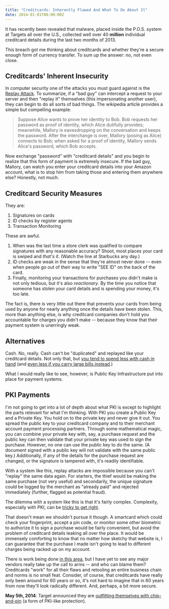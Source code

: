 ```yaml
---
title: "Creditcards: Inherently Flawed And What To Do About It"
date: 2014-01-01T00:00:00Z
---
```


It has recently been revealed that malware, placed inside the P.O.S. system
at Targets all over the U.S., collected well over 40 **million** individual
creditcard details during the last two months of 2013.

This breach got me thinking about creditcards and whether they're a secure
enough form of currency transfer. To sum up the answer: no, not even close.

## Creditcards' Inherent Insecurity

In computer security one of the attacks you must guard against is the
[Replay Attack](http://en.wikipedia.org/wiki/Replay_attack). To summarize,
if a "bad guy" can intercept a request to your server and then "replay it"
themselves (this impersonating another user), they can begin to do all
sorts of bad things. The wikipedia article provides a simple but
compelling example:

> Suppose Alice wants to prove her identity to Bob. Bob requests her password as
> proof of identity, which Alice dutifully provides; meanwhile, Mallory is
> eavesdropping on the conversation and keeps the password. After the
> interchange is over, Mallory (posing as Alice) connects to Bob; when asked for
> a proof of identity, Mallory sends Alice's password, which Bob accepts.

Now exchange "password" with "creditcard details" and you begin to realize that
this form of payment is extremely insecure. If the bad guy, Mallory, can watch
you enter your creditcard details into your Amazon account, what is to stop him
from taking those and entering them anywhere else? Honestly, not much.

## Creditcard Security Measures

They are:

 1. Signatures on cards
 2. ID checks by register agents
 3. Transaction Monitoring

These are awful.

 1. When was the last time a store clerk was qualified to compare signatures
    with any reasonable accuracy? Shoot, most places your card is swiped and
    *that's it*. (Watch the line at Starbucks any day.)
 2. ID checks are weak in the sense that they're almost never done -- even
    when people go out of their way to write "SEE ID" on the back of the card.
 2. Finally, monitoring your transactions for purchases you didn't make is not
    only tedious, but it's also *reactionary*. By the time you notice that
    someone has stolen your card details and is spending your money, it's
    too late.

The fact is, there is very little out there that prevents your cards from being
used by anyone for nearly anything once the details have been stolen. This,
more than anything else, is why creditcard companies don't hold you accountable
for charges you didn't make -- because they know that their payment system
is unerringly weak.

## Alternatives

Cash. No, really. Cash can't be "duplicated" and replayed like your creditcard
details. Not only that, but [you tend to spend less with cash in hand](http://www.dailymail.co.uk/news/article-1055334/Scientists-advice-stop-overspending-Carry-cash-ditch-credit-debit-cards.html)
(and [even less if you carry large bills instead](http://business.time.com/2012/01/26/why-bill-size-really-does-matter/).)

What I would really like to see, however, is Public Key Infrastructure put into
place for payment systems.

## PKI Payments

I'm not going to get into a lot of depth about what PKI is except to highlight
the parts relevant for what I'm thinking. With PKI you create a Public Key and a
Private Key. You hold on to the private key and never give it out. You spread
the public key to your creditcard company and to their merchant account payment
processing partners. Through some mathematical magic, you can combine your private
key with, say, a purchase request and the public key can then validate that your
private key was used to sign the purchase. However, no one can use the public key
to do the same. (A document signed with a public key will not validate with the
same public key.) Additionally, if any of the details for the purchase request
are changed, or the signature is tampered with, it's readily identifiable.

With a system like this, replay attacks are impossible because you can't "replay"
the same data again. For starters, the thief would be making the same purchase
(not very useful) and secondarily, the unique signature could be logged by the
merchant as "already paid" and rejected immediately (further, flagged as
potential fraud).

The dilemma with a system like this is that it's fairly complex. Complexity,
especially with PKI, can be [tricky to get right](https://www.schneier.com/paper-pki-ft.txt).

That doesn't mean we shouldn't pursue it though. A smartcard which could check
your fingerprint, accept a pin code, or monitor some other biometric to
authorize it to sign a purchase would be fairly convenient, but avoid the
problem of creditcard details leaking all over the place. It would be immensely
comforting to know that no matter how sketchy that website is, I can guarantee
that the purchase I made isn't going to lead to different charges being racked
up on my account.

There is work being done [in this area](http://www.smartcardalliance.org/pages/smart-cards-faq),
but I have yet to see any major vendors really take up the call to arms -- and
who can blame them? Creditcards "work" for all their flaws and retooling an
entire business chain and norms is no small feat. Consider, of course, that
creditcards have really only been around for 60 years or so, it's not hard to
imagine that in 60 years from now they'll look radically different. And,
perhaps, a bit more secure.

**May 5th, 2014**: Target announced they are [outfitting themselves with chip-and-pin](http://www.nytimes.com/2014/04/30/business/after-data-breach-target-replaces-its-head-of-technology.html)
 (a form of PKI-like protection).